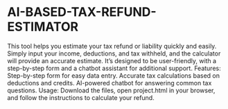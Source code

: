 # AI-BASED-TAX-REFUND-ESTIMATOR
This tool helps you estimate your tax refund or liability quickly and easily. Simply input your income, deductions, and tax withheld, and the calculator will provide an accurate estimate. It’s designed to be user-friendly, with a step-by-step form and a chatbot assistant for additional support.
Features:
Step-by-step form for easy data entry.
Accurate tax calculations based on deductions and credits.
AI-powered chatbot for answering common tax questions.
Usage:
Download the files, open project.html in your browser, and follow the instructions to calculate your refund.


